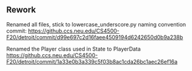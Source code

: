 ## Rework

Renamed all files, stick to lowercase_underscore.py naming convention  
commit: <https://github.ccs.neu.edu/CS4500-F20/detroit/commit/d99e697c2d16faee4509194d6242650d0b9a238b>

Renamed the Player class used in State to PlayerData
<https://github.ccs.neu.edu/CS4500-F20/detroit/commit/1a33e0b3a339c5f03b8ac1cda26bc1aec26ef16a>